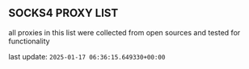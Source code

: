 ## SOCKS4 PROXY LIST

all proxies in this list were collected from open sources and tested for functionality

last update: `2025-01-17 06:36:15.649330+00:00`
